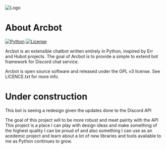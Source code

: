 ![Logo](https://user-images.githubusercontent.com/5940454/29853902-3b4a47dc-8d08-11e7-9158-31874826084c.png)

# About Arcbot
[![Python](https://img.shields.io/badge/Python-3.6-7289da.svg)](https://www.python.org/downloads/release/python-360/)
[![License](https://img.shields.io/badge/License-GPL-7289da.svg)](https://www.gnu.org/licenses/gpl-3.0.en.html)

Arcbot is an extensible chatbot written entirely in Python, inspired by Err and Hubot projects.
The goal of Arcbot is to provide a simple to extend bot framework for Discord chat service.

Arcbot is open source software and released under the GPL v3 license. See LICENCE.txt for more info.

# Under construction
This bot is seeing a redesign given the updates done to the Discord API

The goal of this project will to be more robust and meet pairity with the API
This project is a place I can play with design ideas and make something of the highest quality I can be proud of and also something I can use as an acedemic project and learn about a lot of new libraries and tools available to me as Python continues to grow.
